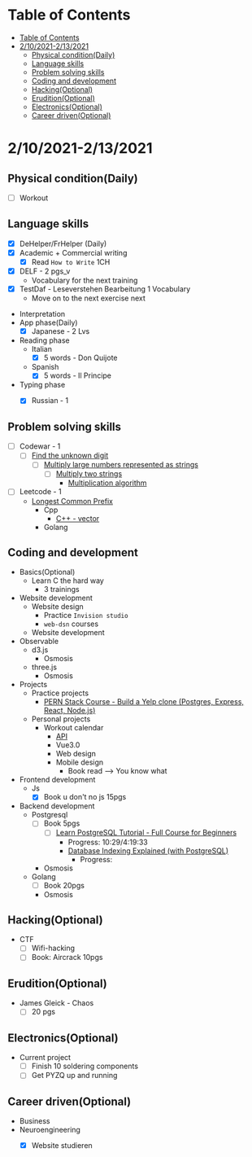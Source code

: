 # Table of Contents
- [Table of Contents](#table-of-contents)
- [2/10/2021-2/13/2021](#2102021-2132021)
  - [Physical condition(Daily)](#physical-conditiondaily)
  - [Language skills](#language-skills)
  - [Problem solving skills](#problem-solving-skills)
  - [Coding and development](#coding-and-development)
  - [Hacking(Optional)](#hackingoptional)
  - [Erudition(Optional)](#eruditionoptional)
  - [Electronics(Optional)](#electronicsoptional)
  - [Career driven(Optional)](#career-drivenoptional)

# 2/10/2021-2/13/2021
## Physical condition(Daily)
- [ ] Workout

## Language skills
- [x] DeHelper/FrHelper (Daily)
- [x] Academic + Commercial writing
  - [x] Read `How to Write` 1CH
- [x] DELF - 2 pgs_v
  - Vocabulary for the next training
- [x] TestDaf - Leseverstehen Bearbeitung 1 Vocabulary
  - Move on to the next exercise  next
- Interpretation
- App phase(Daily)
  - [x] Japanese - 2 Lvs
- Reading phase
  - Italian
    - [x] 5 words - Don Quijote
  - Spanish
    - [X] 5 words - Il Principe
- Typing phase
  - [x] Russian - 1


## Problem solving skills
- [ ] Codewar - 1
  - [ ] [Find the unknown digit](https://www.codewars.com/kata/546d15cebed2e10334000ed9/train/javascript)
    - [ ] [Multiply large numbers represented as strings](https://www.geeksforgeeks.org/multiply-large-numbers-represented-as-strings/)
      - [ ] [Multiply two strings](https://practice.geeksforgeeks.org/problems/multiply-two-strings/1)
        - [Multiplication algorithm](https://en.wikipedia.org/wiki/Multiplication_algorithm)
        
- [ ] Leetcode - 1
  - [Longest Common Prefix](https://leetcode.com/problems/longest-common-prefix/)
    - Cpp
      - [C++ - vector](https://en.cppreference.com/w/cpp/container/vector)
    - Golang
## Coding and development
- Basics(Optional)
  - Learn C the hard way
    - 3 trainings
- Website development
  - Website design
    - Practice `Invision studio`
    - `web-dsn` courses
  - Website development
- Observable
  - d3.js
    - Osmosis
  - three.js
    - Osmosis
- Projects
  - Practice projects
    - [PERN Stack Course - Build a Yelp clone (Postgres, Express, React, Node.js)](https://www.youtube.com/watch?v=J01rYl9T3BU)
  - Personal projects
    - Workout calendar
      - [API](https://www.programmableweb.com/api-university/what-are-apis-and-how-do-they-work)
      - Vue3.0
      - Web design
      - Mobile design
        - Book read --> You know what
- Frontend development
  - Js
    - [x] Book u don't no js 15pgs
- Backend development
  - Postgresql
    - [ ] Book 5pgs
      - [ ] [Learn PostgreSQL Tutorial - Full Course for Beginners](https://www.youtube.com/watch?v=qw--VYLpxG4)
        - Progress: 10:29/4:19:33
        - [Database Indexing Explained (with PostgreSQL)](https://www.youtube.com/watch?v=-qNSXK7s7_w)
          - Progress:
    - Osmosis
  - Golang
    - [ ] Book 20pgs
    - Osmosis
## Hacking(Optional)
- CTF
  - [ ] Wifi-hacking
  - [ ] Book: Aircrack 10pgs
## Erudition(Optional)
- James Gleick - Chaos
  - [ ] 20 pgs
## Electronics(Optional)
- Current project
  - [ ] Finish 10 soldering components
  - [ ] Get PYZQ up and running
## Career driven(Optional)
- Business
- Neuroengineering
  - [x] Website studieren

